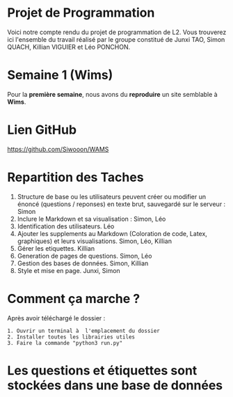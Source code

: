 # Projet de Programmation

Voici notre compte rendu du projet de programmation de L2. Vous trouverez ici l'ensemble du travail réalisé par le groupe constitué de Junxi TAO, Simon QUACH, Killian VIGUIER et Léo PONCHON.


# Semaine 1 (Wims)

Pour la **première semaine**, nous avons du **reproduire** un site semblable à **Wims**.

# Lien GitHub

https://github.com/Siwooon/WAMS

# Repartition des Taches

1. Structure de base ou les utilisateurs peuvent créer ou modifier un énoncé (questions / reponses) en texte brut, sauvegardé sur le serveur : Simon
2. lnclure le Markdown et sa visualisation : Simon, Léo
3. Identification des utilisateurs. Léo
4. Ajouter  les supplements au Markdown (Coloration de code, Latex, graphiques) et leurs visualisations. Simon, Léo, Killian
5. Gérer les etiquettes. Killian
6. Generation de pages de questions. Simon, Léo
7. Gestion des bases de données. Simon, Killian
8. Style et mise en page. Junxi, Simon

# Comment ça marche ?

Après avoir téléchargé le dossier : 

    1. Ouvrir un terminal à  l'emplacement du dossier
    2. Installer toutes les librairies utiles
    3. Faire la commande "python3 run.py"

# Les questions et étiquettes sont stockées dans une base de données